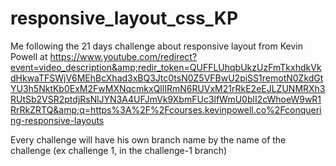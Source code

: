 # responsive_layout_css_KP
Me following the 21 days challenge about responsive layout from Kevin Powell at 
https://www.youtube.com/redirect?event=video_description&amp;redir_token=QUFFLUhqbUkzUzFmTkxhdkVkdHkwaTFSWjV6MEhBcXhad3xBQ3Jtc0tsN0Z5VFBwU2piSS1remotN0ZkdGtYU3h5NktKb0ExM2FwMXNqcmkxQllIRmN6RUVxM21rRkE2eEJLZUNMRXh3RUtSb2VSR2ptdjRsNlJYN3A4UFJmVk9XbmFUc3lfWmU0blI2cWhoeW9wR1RrRkZRTQ&amp;q=https%3A%2F%2Fcourses.kevinpowell.co%2Fconquering-responsive-layouts

Every challenge will have his own branch name by the name of the challenge (ex challenge 1, in the challenge-1 branch)
